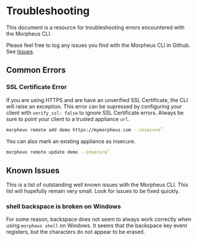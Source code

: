 # Troubleshooting

This document is a resource for troubleshooting errors encountered with the Morpheus CLI.

Please feel free to log any issues you find with the Morpheus CLI in Github. See [Issues](https://github.com/gomorpheus/morpheus-cli/issues).

## Common Errors

### SSL Certificate Error

If you are using HTTPS and are have an unverified SSL Certificate, the CLI will raise an exception. This error can be supressed by configuring your client with `verify_ssl: false` to ignore SSL Certificate errors.  Always be sure to point your client to a trusted appliance `url`.

```bash
morpheus remote add demo https://mymorpheus.com --insecure`
```

You can also mark an existing appliance as insecure.

```bash
morpheus remote update demo --insecure`
```

## Known Issues

This is a list of outstanding well known issues with the Morpheus CLI.  This list will hopefully remain very small.  Look for issues to be fixed quickly.

### shell backspace is broken on Windows 

For some reason, backspace does not seem to always work correctly when using `morpheus shell` on Windows.  It seems that the backspace key event registers, but the characters do not appear to be erased.
